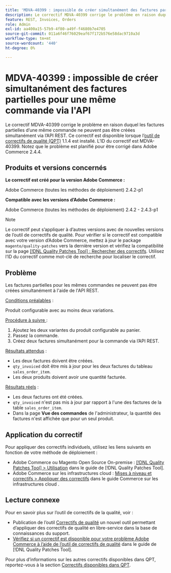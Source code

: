 ```yaml
---
title: 'MDVA-40399 : impossible de créer simultanément des factures partielles pour une même commande via l''API'
description: Le correctif MDVA-40399 corrige le problème en raison duquel les factures partielles d’une même commande ne peuvent pas être créées simultanément via l’API REST. Ce correctif est disponible lorsque l’outil [Outil de correctifs de la qualité (QPT)](https://experienceleague.adobe.com/en/docs/commerce-operations/tools/quality-patches-tool/quality-patches-tool-to-self-serve-quality-patches) 1.1.4 est installé. L’ID du correctif est MDVA-40399. Notez que le problème est planifié pour être corrigé dans Adobe Commerce 2.4.4.
feature: REST, Invoices, Orders
role: Admin
exl-id: aa400a15-57b9-4f80-a49f-f4680b7e4705
source-git-commit: 011a6f46f76029eaf67f172b576e58dac9710a3d
workflow-type: tm+mt
source-wordcount: '440'
ht-degree: 0%

---
```


# MDVA-40399 : impossible de créer simultanément des factures partielles pour une même commande via l&#39;API

Le correctif MDVA-40399 corrige le problème en raison duquel les factures partielles d’une même commande ne peuvent pas être créées simultanément via l’API REST. Ce correctif est disponible lorsque l’[outil de correctifs de qualité (QPT)](https://experienceleague.adobe.com/en/docs/commerce-operations/tools/quality-patches-tool/quality-patches-tool-to-self-serve-quality-patches) 1.1.4 est installé. L’ID du correctif est MDVA-40399. Notez que le problème est planifié pour être corrigé dans Adobe Commerce 2.4.4.

## Produits et versions concernés

**Le correctif est créé pour la version Adobe Commerce :**

Adobe Commerce (toutes les méthodes de déploiement) 2.4.2-p1

**Compatible avec les versions d’Adobe Commerce :**

Adobe Commerce (toutes les méthodes de déploiement) 2.4.2 - 2.4.3-p1

>[!NOTE]
>
>Le correctif peut s’appliquer à d’autres versions avec de nouvelles versions de l’outil de correctifs de qualité. Pour vérifier si le correctif est compatible avec votre version d’Adobe Commerce, mettez à jour le package `magento/quality-patches` vers la dernière version et vérifiez la compatibilité sur la page [[!DNL Quality Patches Tool] : Rechercher des correctifs](https://experienceleague.adobe.com/en/docs/commerce-operations/tools/quality-patches-tool/quality-patches-tool-to-self-serve-quality-patches). Utilisez l’ID du correctif comme mot-clé de recherche pour localiser le correctif.

## Problème

Les factures partielles pour les mêmes commandes ne peuvent pas être créées simultanément à l&#39;aide de l&#39;API REST.

<u>Conditions préalables</u> :

Produit configurable avec au moins deux variations.

<u>Procédure à suivre </u> :

1. Ajoutez les deux variantes du produit configurable au panier.
1. Passez la commande.
1. Créez deux factures simultanément pour la commande via l’API REST.

<u>Résultats attendus</u> :

* Les deux factures doivent être créées.
* `qty_invoiced` doit être mis à jour pour les deux factures du tableau `sales_order_item`.
* Les deux produits doivent avoir une quantité facturée.

<u>Résultats réels</u> :

* Les deux factures ont été créées.
* `qty_invoiced` n&#39;est pas mis à jour par rapport à l&#39;une des factures de la table `sales_order_item`.
* Dans la page **Vue des commandes** de l&#39;administrateur, la quantité des factures n&#39;est affichée que pour un seul produit.

## Application du correctif

Pour appliquer des correctifs individuels, utilisez les liens suivants en fonction de votre méthode de déploiement :

* Adobe Commerce ou Magento Open Source On-premise : [[!DNL Quality Patches Tool] > Utilisation](/help/tools/quality-patches-tool/usage.md) dans le guide de [!DNL Quality Patches Tool].
* Adobe Commerce sur les infrastructures cloud : [Mises à niveau et correctifs > Appliquer des correctifs](https://experienceleague.adobe.com/docs/commerce-cloud-service/user-guide/develop/upgrade/apply-patches.html) dans le guide Commerce sur les infrastructures cloud .

## Lecture connexe

Pour en savoir plus sur l’outil de correctifs de la qualité, voir :

* Publication de l’outil [Correctifs de qualité](https://experienceleague.adobe.com/en/docs/commerce-operations/tools/quality-patches-tool/quality-patches-tool-to-self-serve-quality-patches) un nouvel outil permettant d’appliquer des correctifs de qualité en libre-service dans la base de connaissances du support.
* [Vérifiez si un correctif est disponible pour votre problème Adobe Commerce à l’aide de l’outil de correctifs de qualité](/help/tools/quality-patches-tool/patches-available-in-qpt/check-patch-for-magento-issue-with-magento-quality-patches.md) dans le guide de [!DNL Quality Patches Tool].

Pour plus d’informations sur les autres correctifs disponibles dans QPT, reportez-vous à la section [Correctifs disponibles dans QPT](https://experienceleague.adobe.com/tools/commerce-quality-patches/index.html).
